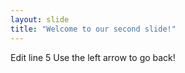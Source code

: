 ```yaml
---
layout: slide
title: "Welcome to our second slide!"
---
```

Edit line 5
Use the left arrow to go back!
